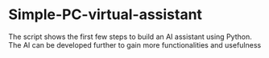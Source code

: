 # Simple-PC-virtual-assistant
The  script shows the first few steps to build an AI assistant using Python. The AI can be developed further to gain more functionalities and usefulness
